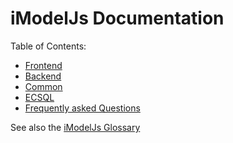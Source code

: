 # iModelJs Documentation

Table of Contents:

* [Frontend](../frontend/index)
* [Backend](../backend/index)
* [Common](../common/index)
* [ECSQL](./ECSQL)
* [Frequently asked Questions](./faq)

See also the [iModelJs Glossary](./Glossary)
